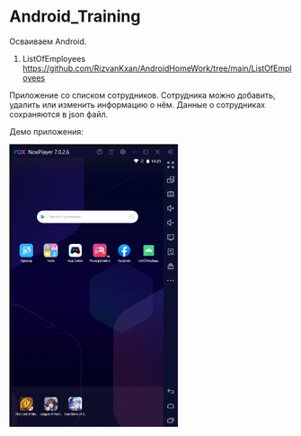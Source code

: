 # Android_Training
Осваиваем Android.

1. ListOfEmployees
https://github.com/RizvanKxan/AndroidHomeWork/tree/main/ListOfEmployees

Приложение со списком сотрудников. Сотрудника можно добавить, удалить или изменить информацию о нём.
Данные о сотрудниках сохраняются в json файл.

Демо приложения:

<img src="https://github.com/RizvanKxan/AndroidHomeWork/blob/main/ListOfEmployees/demo.gif" alt="ListOfEmployees demo" width="300"/>

